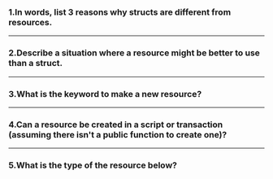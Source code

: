 ### 1.In words, list 3 reasons why structs are different from resources.

---
### 2.Describe a situation where a resource might be better to use than a struct.

---
### 3.What is the keyword to make a new resource?

---
### 4.Can a resource be created in a script or transaction (assuming there isn't a public function to create one)?

---
### 5.What is the type of the resource below?


